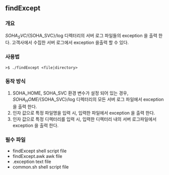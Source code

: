 ## findExcept
### 개요
${SOHA_SVC}/${SOHA_SVC}/log 디렉터리의 서버 로그 파일들의 exception 을 출력 한다.
고객사에서 수집한 서버 로그에서 exception 을출력 할 수 있다.

### 사용법
```console
>$ ./findExcept <file|directory>
```

### 동작 방식
1. SOHA_HOME, SOHA_SVC 환경 변수가 설정 되어 있는 경우, ${SOHA_HOME}/${SOHA_SVC}/log 디렉터리의 모든 서버 로그 파일에서 exception 을 출력 한다.
2. 인자 값으로 특정 파일명을 입력 시, 입력한 파일에서 exception 을 출력 한다.
3. 인자 값으로 특정 디렉터리를 입력 시, 입력한 디렉터리 내의 서버 로그파일에서 exception 을 출력 한다.

### 필수 파일
- findExcept shell script file
- findExcept.awk awk file
- .exception text file
- common.sh shell script file





